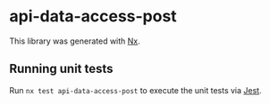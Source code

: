# api-data-access-post

This library was generated with [Nx](https://nx.dev).

## Running unit tests

Run `nx test api-data-access-post` to execute the unit tests via [Jest](https://jestjs.io).

